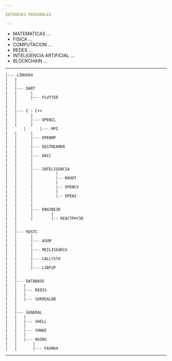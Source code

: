 ```yaml
---

INTERESES PERSONALES

---
```


- MATEMATICAS ...
- FISICA ...
- COMPUTACION ...
- REDES ...
- INTELIGENCIA ARTIFICIAL ...
- BLOCKCHAIN ...

---

	|--- LINUX64
	|	|
	|	|
	|	|--- DART
	|	|      |
	|	|      |--- FLUTTER
	|	|
	|	|
	|	|--- C - C++
	|	|      |
	|	|      |--- OPENCL
	|	|      |
	|       |      |--- MPI
	|	|      |
	|	|      |--- OPENMP
	|	|      |
	|	|      |--- GESTREAMER
	|	|      |
	|	|      |--- OACC
	|	|      |
	|	|      |
	|	|      |--- INTELIGENCIA
	|	|      |          |
	|	|      |          |-- ROOOT
	|	|      |          |
	|	|      |          |-- OPENCV
	|	|      |          |
	|	|      |          |-- OPEN2
	|	|      |
	|	|      |
	|	|      |--- ENGINE3D
	|	|      |        |
	|	|      |        |-- REACTPHY3D
	|	|
	|	|
	|	|--- RUSTC
	|	|      |
	|	|      |--- AXUM
	|	|      |
	|	|      |--- MEILISEARCH
	|	|      |
	|	|      |--- CALLYSTO
	|	|      |
	|	|      |--- LIBP2P
	|	|
	|	|
	|	|--- DATABASE
	|	|	|
	|	|	|--- REDIS
	|	|	|
	|	|	|--- SURREALDB
	|	|
	|	|
	|	|--- GENERAL
	|	|	|
	|	|	|--- SHELL
	|	|	|
	|	|	|--- CMAKE
	|	|	|
	|	|	|--- NGINX
	|	|       |
	|	|       |--- FASM64

---
